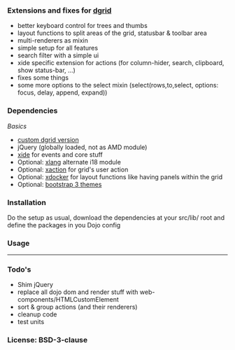 ### Extensions and fixes for [dgrid](https://github.com/SitePen/dgrid)
  
- better keyboard control for trees and thumbs
- layout functions to split areas of the grid, statusbar & toolbar area
- multi-renderers as mixin
- simple setup for all features
- search filter with a simple ui
- xide specific extension for actions (for column-hider, search, clipboard, show status-bar, ...)
- fixes some things
- some more options to the select mixin (select(rows,to,select, options: focus, delay, append, expand))



### Dependencies

*Basics*

- [custom dgrid version](https://github.com/xblox/xgrid)
- jQuery (globally loaded, not as AMD module)
- [xide](https://github.com/xblox/xide) for events and core stuff
- Optional: [xlang](https://github.com/xblox/xlang) alternate i18 module
- Optional: [xaction](https://github.com/xblox/xaction) for grid's user action
- Optional: [xdocker](https://github.com/xblox/xdocker) for layout functions like having panels within the grid
- Optional: [bootstrap 3 themes](https://github.com/xblox/admin-theme)

### Installation

Do the setup as usual, download the dependencies at your src/lib/ root and define the packages in you Dojo config 

### Usage

<hr/>

### Todo's

- Shim jQuery
- replace all dojo dom and render stuff with web-components/HTMLCustomElement
- sort & group actions (and their renderers)
- cleanup code
- test units

### License: BSD-3-clause
